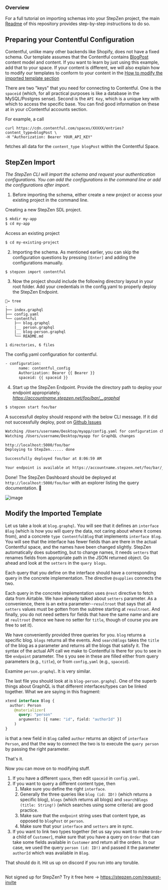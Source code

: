 ### Overview

For a full tutorial on importing schemas into your StepZen project, the main [Readme](https://github.com/steprz/stepzen-schemas) of this repository provides step-by-step instructions to do so.

## Preparing your Contentful Configuration

Contentful, unlike many other backends like Shopify, does not have a fixed schema. Our template assumes that the Contentful contains [BlogPost](https://github.com/contentful/starter-gatsby-blog) content model and content. If you want to learn by just using this example, add that to your space. If your content is different, we will also explain how to modify our templates to conform to your content in the [How to modify the imported template section](#modify)

There are two "keys" that you need for connecting to Contentful. One is the `spaceid` (which, for all practical purposes is like a database in the MySQL/Postgres sense). Second is the `API Key`, which is a unique key with which to access the specific base. You can find good information on these at in your cContentful accounts section.

For example, a call

```curl
curl https://cdn.contentful.com/spaces/XXXXX/entries?content_type=blogPost \
-H "Authorization: Bearer YOUR_API_KEY"
```

fetches all data for the `content_type blogPost` within the Contentful Space.

## StepZen Import <a href="import"></a>

<em>The StepZen CLI will import the schema and request your authentication configurations. You can add the configurations in the command line or add the configurations after import.</em>

1. Before importing the schema, either create a new project or access your existing project in the command line.

Creating a new StepZen SDL project.

```bash
$ mkdir my-app
$ cd my-app
```

Access an existing project

```bash
$ cd my-existing-project
```

2. Importing the schema. As mentioned earlier, you can skip the configuration questions by pressing `[Enter]` and adding the configurations manually.

```bash
$ stepzen import contentful
```

3. Now the project should include the following directory layout in your root folder. Add your credentials in the config.yaml to properly deploy the StepZen Endpoint.

```shell
🐒➔ tree
.
├── index.graphql
├── config.yaml
└── contentful
    ├── blog.graphql
    |__ person.graphql
    |__ blog-person.graphql
    └── README.md

1 directories, 6 files
```

The config.yaml configuration for contentful.

```bash
- configuration:
      name: contentful_config
      Authorization: Bearer {{ Bearer }}
      spaceid: {{ spaceid }}
```

4. Start up the StepZen Endpoint. Provide the directory path to deploy your endpoint appropriately.  
   <em>https://accountname.stepzen.net/foo/bar/__graphql</em>

```bash
$ stepzen start foo/bar
```

A successfull deploy should respond with the below CLI message. If it did not successfully deploy, post on [Github Issues](https://github.com/steprz/stepzen-schemas/issues)

```bash
Watching /Users/username/Desktop/myapp/config.yaml for configuration changes
Watching /Users/username/Desktop/myapp for GraphQL changes

http://localhost:5000/foo/bar
Deploying to StepZen...... done

Successfully deployed foo/bar at 8:06:59 AM

Your endpoint is available at https://accountname.stepzen.net/foo/bar/__graphql
```

Done! The StepZen Dashboard should be deployed at `http://localhost:5000/foo/bar` with an explorer listing the query documentation. 🚀

![image](https://user-images.githubusercontent.com/1117488/112552224-ae537480-8d7f-11eb-8c12-2e87fa951bb7.png)

## Modify the Imported Template <a href="import"></a>

Let us take a look at `blog.graphql`. You will see that it defines an `interface Blog` (which is how you will query the data, not caring about where it comes from), and a concrete `type ContentfulBlog` that implements `interface Blog`. You will see that the interface has fewer fields than are there in the actual Contentful space, and the names have been changed slightly. StepZen automatically does subsetting, but to change names, it needs `setters` that renames fields from appropriate path in the JSON returned object. Go ahead and look at the `setters` in the `query blogs`.

Each query that you define on the interface should have a corresponding query in the concrete implementation. The directive `@supplies` connects the two.

Each query in the concrete implementation uses `@rest` directive to fetch data from Airtable. We have already talked about `setters` parameter. As a convenience, there is an extra parameter--`resultroot` that says that all `setters` values must be gotten from the subtree starting at `resultroot`. And finally, you do not need setters for fields that have the same name and are at `reultroot` (hence we have no setter for `title`, though of course you are free to set it).

We have conveniently provided three queries for you. `blog` returns a specific blog. `blogs` returns all the events. And `searchBlogs` takes the `title` of the blog as a parameter and returns all the blogs that satisfy it. The syntax of the actual API call we make to Contentful is there for you to see in tbe `endpoint` parameter. The `$` you see in these are filled either from query parameters (e.g., `title`), or from `config,yaml` (e.g., `spaceid`).

Examine `person.graphql`. It is very similar.

The last file you should look at is `blog-person.graphql`. One of the superb things about GraphQL is that different interfaces/types can be linked together. What we are saying in this fragment:

```graphql
xtend interface Blog {
  author: Person
    @materializer(
      query: "person"
      arguments: [{ name: "id", field: "authorId" }]
    )
}
```

is that a new field in `Blog` called `author` returns an object of `interface Person`, and that the way to connect the two is to execute the `query person` by passing the right parameter.

That's it.

Now you can move on to modifying stuff.

1. If you have a different `space`, then edit `spaceid` in `config.yaml`.
1. If you want to query a different content type, then
   1. Make sure you define the right `interface`.
   1. Generally the three queries like `blog (id: ID!)` (which returns a specific blog), `blogs` (which returns all blogs) and `searchBlogs (title: String!)` (which searches using some criteria) are good practice.
   1. Make sure that the `endpoint` string uses that content type, as opposed to `blogPost` or `person`.
   1. Make sure that your `interface` and `setters` are in sync.
1. If you want to link two types together (let us say you want to make `Order` a child of `Customer`), make sure that you have a query on `Order` that can take some fields available in `Customer` and return all the orders. In our case, we used the query `person (id: ID!)` and passed it the parameter `authorId` which was available in `Blog`.

That should do it. Hit us up on discord if you run into any toruble.

##

Not signed up for StepZen? Try it free here -> https://stepzen.com/request-invite
